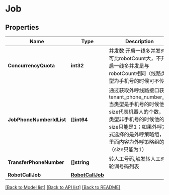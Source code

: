 # Job

## Properties

Name | Type | Description | Notes
------------ | ------------- | ------------- | -------------
**ConcurrencyQuota** | **int32** | 并发数 开启一线多并发时可比robotCount大，不开启一线多并发是与robotCount相同（线路类型为手机号的时候可不传） | [optional] 
**JobPhoneNumberIdList** | **[]int64** | 通过获取外呼线路接口获取 tenant_phone_number_id,当类型是手机号的时候他的size代表机器人的个数，当类型非手机号的时候他的size只能是1；如果外呼方式选择的是外呼策略组，则里面内容为外呼策略组的id（size只能为1） | [optional] 
**TransferPhoneNumber** | **[]string** | 转人工号码,触发转人工时轮训号码列表 | [optional] 
**RobotCallJob** | [**RobotCallJob**](RobotCallJob.md) |  | [optional] 

[[Back to Model list]](../README.md#documentation-for-models) [[Back to API list]](../README.md#documentation-for-api-endpoints) [[Back to README]](../README.md)


